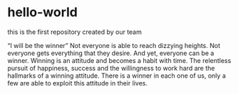 # hello-world
this is the first repository created by our team


“I will be the winner”
Not everyone is able to reach dizzying heights. Not everyone gets everything that they desire. And yet, everyone can be a winner. Winning is an attitude and becomes a habit with time. The relentless pursuit of happiness, success and the willingness to work hard are the hallmarks of a winning attitude. There is a winner in each one of us, only a few are able to exploit this attitude in their lives.
